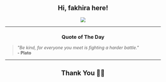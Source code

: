 <h2 align="center"> Hi, fakhira here!</h2>

<p align="center">
<a href="https://github.com/fakhiralkda" alt="github streak"><img src="https://dvst-streak.herokuapp.com/?user=fakhiralkda&theme=tokyonight&fire=DD472C"></a>
</p>

<hr>
<h3 align="center">Quote of The Day</h3>
<p align="center">
<blockquote>
<i>"Be kind, for everyone you meet is fighting a harder battle."</i>
<br>
<b>- Plato</b>
</blockquote>
</p>


<hr>
<h2 align="center">Thank You 🙏🏼</h2>
